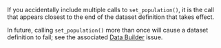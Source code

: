 If you accidentally include multiple calls to `set_population()`, it is the call that appears closest to the end of the dataset definition
that takes effect.

In future, calling `set_population()` more than once will cause a dataset definition to fail;
see the associated [Data Builder](https://github.com/opensafely-core/databuilder/issues/775) issue.
